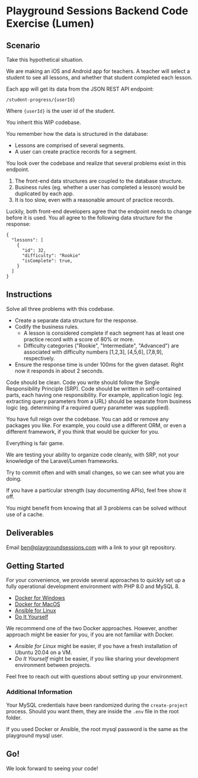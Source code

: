 # Playground Sessions Backend Code Exercise (Lumen)

## Scenario
Take this hypothetical situation.

We are making an iOS and Android app for teachers.
A teacher will select a student to see all lessons, and whether that student completed each lesson.

Each app will get its data from the JSON REST API endpoint:

```
/student-progress/{userId}
```

Where `{userId}` is the user id of the student.

You inherit this WIP codebase.

You remember how the data is structured in the database:
- Lessons are comprised of several segments.
- A user can create practice records for a segment.

You look over the codebase and realize that several problems exist in this endpoint.
1. The front-end data structures are coupled to the database structure.
1. Business rules (eg. whether a user has completed a lesson) would be duplicated by each app.
1. It is too slow, even with a reasonable amount of practice records.

Luckily, both front-end developers agree that the endpoint needs to change before it is used.
You all agree to the following data structure for the response:

```
{
  "lessons": [
    {
      "id": 32,
      "difficulty": "Rookie"
      "isComplete": true,
    }
  ]
}
```

## Instructions

Solve all three problems with this codebase.

- Create a separate data structure for the response.
- Codify the business rules.
  - A lesson is considered complete if each segment has at least one practice record with a score of 80% or more.
  - Difficulty categories ("Rookie", "Intermediate", "Advanced") are associated with difficulty numbers
    [1,2,3], [4,5,6], [7,8,9], respectively.
- Ensure the response time is under 100ms for the given dataset.  Right now it responds in about 2 seconds.

Code should be clean.
Code you write should follow the Single Responsibility Principle (SRP).
Code should be written in self-contained parts, each having one responsibility.
For example, application logic (eg. extracting query parameters from a URL)
should be separate from business logic (eg. determining if a required query parameter was supplied).

You have full reign over the codebase. You can add or remove any packages you like. 
For example, you could use a different ORM, or even a different framework, if you think that would be quicker for you.

Everything is fair game.

We are testing your ability to organize code cleanly, with SRP, not your knowledge of the Laravel/Lumen frameworks.

Try to commit often and with small changes, so we can see what you are doing.

If you have a particular strength (say documenting APIs), feel free show it off.

You might benefit from knowing that all 3 problems can be solved without use of a cache.

## Deliverables

Email ben@playgroundsessions.com with a link to your git repository.

## Getting Started

For your convenience,
we provide several approaches to quickly set up a fully operational development environment
with PHP 8.0 and MySQL 8.
- [Docker for Windows](readme/docker-windows.md)
- [Docker for MacOS](readme/docker-macos.md)
- [Ansible for Linux](readme/ansible-linux.md)
- [Do It Yourself](readme/diy.md)

We recommend one of the two Docker approaches.
However, another approach might be easier for you, if you are not familiar with Docker.
- *Ansible for Linux* might be easier, if you have a fresh installation of Ubuntu 20.04 on a VM.
- *Do It Yourself* might be easier, if you like sharing your development environment between projects.

Feel free to reach out with questions about setting up your environment.

### Additional Information

Your MySQL credentials have been randomized during the `create-project` process.  Should you want them, 
they are inside the `.env` file in the root folder.

If you used Docker or Ansible, the root mysql password is the same as the playground mysql user. 

## Go!

We look forward to seeing your code! 
